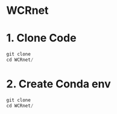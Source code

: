 # WCRnet

# 1. Clone Code
```c
git clone 
cd WCRnet/
```

# 2. Create Conda env
```c
git clone 
cd WCRnet/
```
